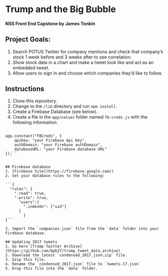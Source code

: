 # Trump and the Big Bubble

#### NSS Front End Capstone by James Tonkin

## Project Goals:
1. Search POTUS Twitter for company mentions and check that company’s stock 1 week before and 3 weeks after to see correlation.
2. Show stock data in a chart and make a tweet look like and act as an embedded tweet.
3. Allow users to sign in and choose which companies they’d like to follow.

## Instructions
1. Clone this repository.
2. Change to the `/lib` directory and run `npm install`.
3. Create a Firebase Database (see below).
4. Create a file in the `app/values` folder named `fb-creds.js` with the following information.

```"use strict";

app.constant("FBCreds", {
	apiKey: "your Firebase Api Key",
	authDomain: "your Firebase authDomain",
	databaseURL: "your Firebase database URL"
});```


## Firebase database
1. [Firebase Site](https://firebase.google.com/)
2. Set your database rules to the following:

```{
  "rules": {
    ".read": true,
    ".write": true,
      "users":{
        ".indexOn": ["uid"]
      }
		}
}```

3. Import the `companies.json` file from the `data` folder into your Firebase database.

## Updating 2017 tweets
1. Go here [Trump Twitter Archive] (https://github.com/bpb27/trump_tweet_data_archive)
2. Download the latest `condensed_2017.json.zip` file.
3. Uzip this file.
4. Rename the `condensed_2017.json` file to `tweets-17.json`
5. Drop this file into the `data` folder.
